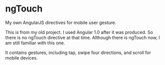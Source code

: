 ngTouch
=======

My own AngularJS directives for mobile user gesture.

This is from my old project. I used Angular 1.0 after it was produced. So there is no ngTouch directive at that time. Although there is ngTouch now, I am still familiar with this one.

It contains gestures, including tap, swipe four directions, and scroll for mobile devices.